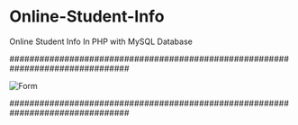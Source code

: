 # Online-Student-Info
Online Student Info In PHP with MySQL Database

################################################################################

![Form](https://user-images.githubusercontent.com/75982069/113908259-2433f300-97f8-11eb-8dc4-2ac2d695e78e.PNG)

################################################################################

